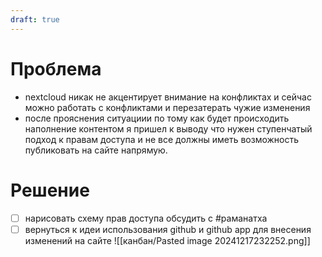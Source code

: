 ```yaml
---
draft: true
---
```

# Проблема
- nextcloud никак не акцентирует внимание на конфликтах и сейчас можно работать с конфликтами и перезатерать чужие изменения
- после прояснения ситуациии по тому как будет происходить наполнение контентом я пришел к выводу что нужен ступенчатый подход к правам доступа и не все должны иметь возможность публиковать на сайте напрямую. 

# Решение
- [ ] нарисовать схему прав доступа обсудить с #раманатха 
- [ ] вернуться к идеи использования github и github app для внесения изменений на сайте ![[канбан/Pasted image 20241217232252.png]]